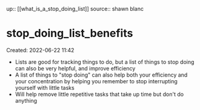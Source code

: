 up:: [[what_is_a_stop_doing_list]]
source:: shawn blanc

# stop_doing_list_benefits

Created: 2022-06-22 11:42

- Lists are good for tracking things to do, but a list of things to stop doing can also be very helpful, and improve efficiency
- A list of things to "stop doing" can also help both your efficiency and your concentration by helping you remember to stop interrupting yourself with little tasks
- Will help remove little repetitive tasks that take up time but don't do anything
